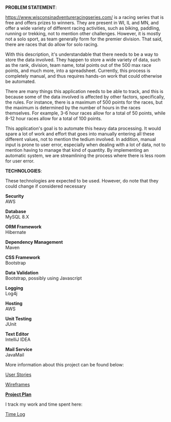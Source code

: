 **PROBLEM STATEMENT**:

https://www.wisconsinadventureracingseries.com/ is a racing series that is free and offers prizes to winners. They are present in WI, IL and MN, and offer a wide variety of different racing activities, such as biking, paddling, running or trekking, not to mention other challenges. However, it is mostly not a solo sport, as team generally form for the premier division. That said, there are races that do allow for solo racing.

With this description, it's understandable that there needs to be a way to store the data involved. They happen to store a wide variety of data, such as the rank, division, team name, total points out of the 500 max race points, and much more, into a spreadsheet. Currently, this process is completely manual, and thus requires hands-on work that could otherwise be automated.

There are many things this application needs to be able to track, and this is because some of the data involved is affected by other factors, specifically, the rules. For instance, there is a maximum of 500 points for the races, but the maximum is determined by the number of hours in the races themselves. For example, 3-6 hour races allow for a total of 50 points, while 8-12 hour races allow for a total of 100 points.

This application's goal is to automate this heavy data processing. It would spare a lot of work and effort that goes into manually entering all these different values, not to mention the tedium involved. In addition, manual input is prone to user error, especially when dealing with a lot of data, not to mention having to manage that kind of quantity. By implementing an automatic system, we are streamlining the process where there is less room for user error.


**TECHNOLOGIES**:


These technologies are expected to be used. However, do note that they could change if considered necessary


**Security**<br>
    AWS

**Database**<br>
    MySQL 8.X

**ORM Framework**<br>
    Hibernate

**Dependency Management**<br>
    Maven

**CSS Framework**<br>
    Bootstrap

**Data Validation**<br>
    Bootstrap, possibly using Javascript

**Logging**<br>
    Log4j

**Hosting**<br>
    AWS

**Unit Testing**<br>
JUnit

**Text Editor**<br>
IntelliJ IDEA

**Mail Service**<br>
JavaMail

More information about this project can be found below:

[User Stories](https://github.com/JBostroem96/indieProject/blob/master/DesignDocuments/userStories.md)

[Wireframes](https://github.com/JBostroem96/indieProject/tree/master/DesignDocuments/Wireframes)

[**Project Plan**](https://github.com/JBostroem96/indieProject/blob/master/ProjectPlan.md)

I track my work and time spent here:

[Time Log](https://github.com/JBostroem96/indieProject/blob/master/timeLog.md)



